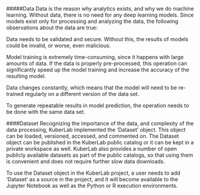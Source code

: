 #####Data
Data is the reason why analytics exists, and why we do machine learning. Without data, there is no need for any deep learning models. Since models exist only for processing and analyzing the data, the following observations about the data are true:

Data needs to be validated and secure. Without this, the results of models could be invalid, or worse, even malicious.

Model training is extremely time-consuming, since it happens with large amounts of data. If the data is properly pre-processed, this operation can significantly speed up the model training and increase the accuracy of the resulting model.

Data changes constantly, which means that the model will need to be re-trained regularly on a different version of the data set.

To generate repeatable results in model prediction, the operation needs to be done with the same data set.

####Dataset
Recognizing the importance of the data, and complexity of the data processing, KuberLab implemented the ‘Dataset’ object. This object can be loaded, versioned, accessed, and commented on. The Dataset object can be published in the KuberLab public catalog or it can be kept in a private workspace as well. KuberLab also provides a number of open publicly available datasets as part of the public catalogs, so that using them is convenient and does not require further slow data downloads.

To use the Dataset object in the KuberLab project, a user needs to add ‘Dataset’ as a source in the project, and it will become available to the Jupyter Notebook as well as the Python or R execution environments.



